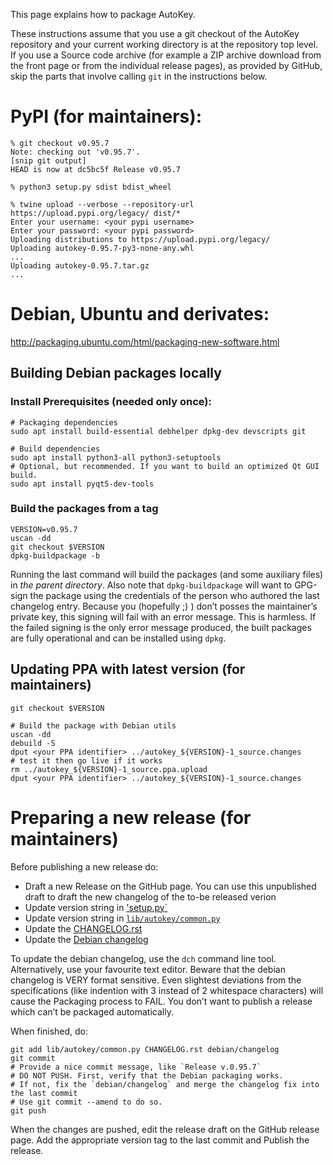 This page explains how to package AutoKey.

These instructions assume that you use a git checkout of the AutoKey repository and your current working directory is at the repository top level. If you use a Source code archive (for example a ZIP archive download from the front page or from the individual release pages), as provided by GitHub, skip the parts that involve calling `git` in the instructions below.

# PyPI (for maintainers):

    % git checkout v0.95.7
    Note: checking out 'v0.95.7'.
    [snip git output]
    HEAD is now at dc5bc5f Release v0.95.7

    % python3 setup.py sdist bdist_wheel

    % twine upload --verbose --repository-url https://upload.pypi.org/legacy/ dist/*
    Enter your username: <your pypi username>
    Enter your password: <your pypi password>
    Uploading distributions to https://upload.pypi.org/legacy/
    Uploading autokey-0.95.7-py3-none-any.whl
    ...
    Uploading autokey-0.95.7.tar.gz
    ...


# Debian, Ubuntu and derivates:

http://packaging.ubuntu.com/html/packaging-new-software.html
## Building Debian packages locally

### Install Prerequisites (needed only once):

    # Packaging dependencies
    sudo apt install build-essential debhelper dpkg-dev devscripts git

    # Build dependencies
    sudo apt install python3-all python3-setuptools
    # Optional, but recommended. If you want to build an optimized Qt GUI build.
    sudo apt install pyqt5-dev-tools

### Build the packages from a tag

    VERSION=v0.95.7
    uscan -dd
    git checkout $VERSION
    dpkg-buildpackage -b

Running the last command will build the packages (and some auxiliary files) in _the parent directory_.
Also note that `dpkg-buildpackage` will want to GPG-sign the package using the credentials of the person who authored the last changelog entry. Because you (hopefully ;) ) don’t posses the maintainer’s private key, this signing will fail with an error message. This is harmless. If the failed signing is the only error message produced, the built packages are fully operational and can be installed using `dpkg`.

## Updating PPA with latest version (for maintainers)

    git checkout $VERSION

    # Build the package with Debian utils
    uscan -dd
    debuild -S
    dput <your PPA identifier> ../autokey_${VERSION}-1_source.changes
    # test it then go live if it works
    rm ../autokey_${VERSION}-1_source.ppa.upload
    dput <your PPA identifier> ../autokey_${VERSION}-1_source.changes

# Preparing a new release (for maintainers)
Before publishing a new release do:
- Draft a new Release on the GitHub page. You can use this unpublished draft to draft the new changelog of the to-be released verion
- Update version string in ['setup.py`](https://github.com/autokey/autokey/blob/master/setup.py)
- Update version string in [`lib/autokey/common.py`](https://github.com/autokey/autokey/blob/master/lib/autokey/common.py)
- Update the [CHANGELOG.rst](https://github.com/autokey/autokey/blob/master/CHANGELOG.rst)
- Update the [Debian changelog](https://github.com/autokey/autokey/blob/master/debian/changelog)

To update the debian changelog, use the `dch` command line tool. Alternatively, use your favourite text editor. Beware that the debian changelog is VERY format sensitive. Even slightest deviations from the specifications (like indention with 3 instead of 2 whitespace characters) will cause the Packaging process to FAIL. You don’t want to publish a release which can’t be packaged automatically.

When finished, do:

    git add lib/autokey/common.py CHANGELOG.rst debian/changelog
    git commit
    # Provide a nice commit message, like `Release v.0.95.7`
    # DO NOT PUSH. First, verify that the Debian packaging works.
    # If not, fix the `debian/changelog` and merge the changelog fix into the last commit
    # Use git commit --amend to do so.
    git push 

When the changes are pushed, edit the release draft on the GitHub release page. Add the appropriate version tag to the last commit and Publish the release.
